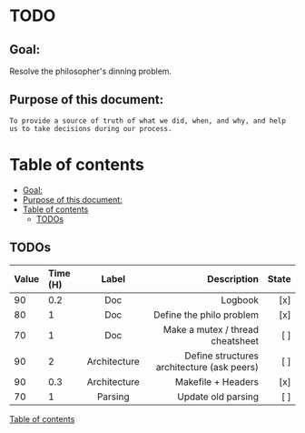 # TODO

## Goal:

  Resolve the philosopher's dinning problem.


## Purpose of this document:

	To provide a source of truth of what we did, when, and why, and help us to take decisions during our process.

# Table of contents

- [Goal:](#goal)
- [Purpose of this document:](#purpose-of-this-document)
- [Table of contents](#table-of-contents)
	- [TODOs](#todos)



## TODOs

| Value | Time (H) | Label |                   Description | State |
| :---- | :------- | :---: | ----------------------------: | ----: |
| 90    | 0.2      |  Doc  |                       Logbook |   [x] |
| 80    | 1        |  Doc  |      Define the philo problem |   [x] |
| 70    | 1        |  Doc  | Make a mutex / thread cheatsheet | [ ] |
| 90    | 2        |  Architecture | Define structures architecture (ask peers)| [ ] |
| 90    | 0.3      |  Architecture | Makefile + Headers    | [x] |
| 70    | 1        |  Parsing | Update old parsing         | [ ] |


[Table of contents](#table-of-contents)
